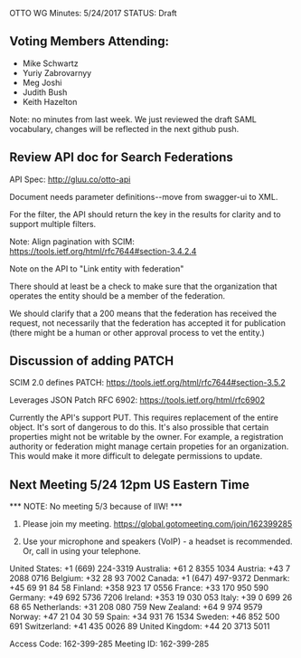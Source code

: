OTTO WG Minutes: 5/24/2017
STATUS: Draft

## Voting Members Attending:
 - Mike Schwartz
 - Yuriy Zabrovarnyy
 - Meg Joshi
 - Judith Bush
 - Keith Hazelton

Note: no minutes from last week. We just reviewed the draft SAML vocabulary,
changes will be reflected in the next github push.

## Review API doc for Search Federations

 API Spec: http://gluu.co/otto-api

Document needs parameter definitions--move from swagger-ui to XML.

For the filter, the API should return the key in the results for clarity and
to support multiple filters.

Note: Align pagination with SCIM:
  https://tools.ietf.org/html/rfc7644#section-3.4.2.4

Note on the API to "Link entity with federation"

There should at least be a check to make sure that the organization that
operates the entity should be a member of the federation.

We should clarify that a 200 means that the federation has received the
request, not necessarily that the federation has accepted it for publication
(there might be a human or other approval process to vet the entity.)

## Discussion of adding PATCH

SCIM 2.0 defines PATCH:
  https://tools.ietf.org/html/rfc7644#section-3.5.2

Leverages JSON Patch RFC 6902:
  https://tools.ietf.org/html/rfc6902

Currently the API's support PUT. This requires replacement of the entire
object. It's sort of dangerous to do this. It's also prossible that certain
properties might not be writable by the owner. For example, a registration
authority or federation might manage certain propeties for an organization.
This would make it more difficult to delegate permissions to update.




## Next Meeting 5/24 12pm US Eastern Time

*** NOTE: No meeting 5/3 because of IIW! ***

1.  Please join my meeting.
https://global.gotomeeting.com/join/162399285

2.  Use your microphone and speakers (VoIP) - a headset is recommended.  Or, call in using your telephone.

United States: +1 (669) 224-3319
Australia: +61 2 8355 1034
Austria: +43 7 2088 0716
Belgium: +32 28 93 7002
Canada: +1 (647) 497-9372
Denmark: +45 69 91 84 58
Finland: +358 923 17 0556
France: +33 170 950 590
Germany: +49 692 5736 7206
Ireland: +353 19 030 053
Italy: +39 0 699 26 68 65
Netherlands: +31 208 080 759
New Zealand: +64 9 974 9579
Norway: +47 21 04 30 59
Spain: +34 931 76 1534
Sweden: +46 852 500 691
Switzerland: +41 435 0026 89
United Kingdom: +44 20 3713 5011

Access Code: 162-399-285
Meeting ID: 162-399-285
